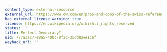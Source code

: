 ```yaml
---
content_type: external-resource
external_url: https://www.dw.com/en/pros-and-cons-of-the-swiss-referendum-model/a-17643284
has_external_license_warning: true
license: https://en.wikipedia.org/wiki/All_rights_reserved
status: ''
title: Perfect Democracy?
uid: 777a3ac7-e8a5-40bc-8f2c-35dd02ee1c6f
wayback_url: ''
---
```

